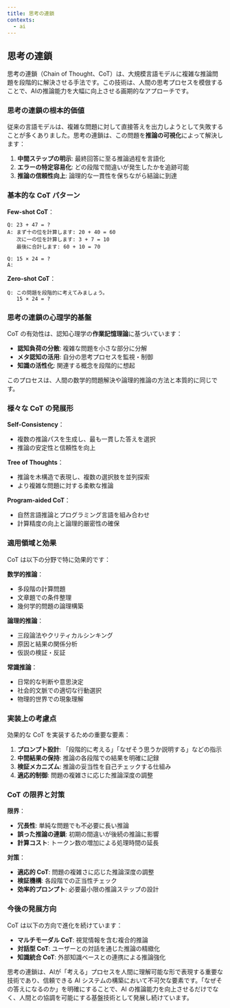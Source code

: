 ```yaml
---
title: 思考の連鎖
contexts:
  - ai
---
```


<Context name="ai">

## 思考の連鎖

思考の連鎖（Chain of Thought、CoT）は、大規模言語モデルに複雑な推論問題を段階的に解決させる手法です。この技術は、人間の思考プロセスを模倣することで、AIの推論能力を大幅に向上させる画期的なアプローチです。

### 思考の連鎖の根本的価値

従来の言語モデルは、複雑な問題に対して直接答えを出力しようとして失敗することが多くありました。思考の連鎖は、この問題を**推論の可視化**によって解決します：

1. **中間ステップの明示**: 最終回答に至る推論過程を言語化
2. **エラーの特定容易化**: どの段階で間違いが発生したかを追跡可能
3. **推論の信頼性向上**: 論理的な一貫性を保ちながら結論に到達

### 基本的な CoT パターン

**Few-shot CoT**：
```
Q: 23 + 47 = ?
A: まず十の位を計算します: 20 + 40 = 60
   次に一の位を計算します: 3 + 7 = 10
   最後に合計します: 60 + 10 = 70

Q: 15 × 24 = ?
A: 
```

**Zero-shot CoT**：
```
Q: この問題を段階的に考えてみましょう。
   15 × 24 = ?
```

### 思考の連鎖の心理学的基盤

CoT の有効性は、認知心理学の**作業記憶理論**に基づいています：

- **認知負荷の分散**: 複雑な問題を小さな部分に分解
- **メタ認知の活用**: 自分の思考プロセスを監視・制御
- **知識の活性化**: 関連する概念を段階的に想起

このプロセスは、人間の数学的問題解決や論理的推論の方法と本質的に同じです。

### 様々な CoT の発展形

**Self-Consistency**：
- 複数の推論パスを生成し、最も一貫した答えを選択
- 推論の安定性と信頼性を向上

**Tree of Thoughts**：
- 推論を木構造で表現し、複数の選択肢を並列探索
- より複雑な問題に対する柔軟な推論

**Program-aided CoT**：
- 自然言語推論とプログラミング言語を組み合わせ
- 計算精度の向上と論理的厳密性の確保

### 適用領域と効果

CoT は以下の分野で特に効果的です：

**数学的推論**：
- 多段階の計算問題
- 文章題での条件整理
- 幾何学的問題の論理構築

**論理的推論**：
- 三段論法やクリティカルシンキング
- 原因と結果の関係分析
- 仮説の検証・反証

**常識推論**：
- 日常的な判断や意思決定
- 社会的文脈での適切な行動選択
- 物理的世界での現象理解

### 実装上の考慮点

効果的な CoT を実装するための重要な要素：

1. **プロンプト設計**: 「段階的に考える」「なぜそう思うか説明する」などの指示
2. **中間結果の保持**: 推論の各段階での結果を明確に記録
3. **検証メカニズム**: 推論の妥当性を自己チェックする仕組み
4. **適応的制御**: 問題の複雑さに応じた推論深度の調整

### CoT の限界と対策

**限界**：
- **冗長性**: 単純な問題でも不必要に長い推論
- **誤った推論の連鎖**: 初期の間違いが後続の推論に影響
- **計算コスト**: トークン数の増加による処理時間の延長

**対策**：
- **適応的 CoT**: 問題の複雑さに応じた推論深度の調整
- **検証機構**: 各段階での正当性チェック
- **効率的プロンプト**: 必要最小限の推論ステップの設計

### 今後の発展方向

CoT は以下の方向で進化を続けています：

- **マルチモーダル CoT**: 視覚情報を含む複合的推論
- **対話型 CoT**: ユーザーとの対話を通じた推論の精緻化
- **知識統合 CoT**: 外部知識ベースとの連携による推論強化

思考の連鎖は、AIが「考える」プロセスを人間に理解可能な形で表現する重要な技術であり、信頼できる AI システムの構築において不可欠な要素です。「なぜその答えになるのか」を明確にすることで、AI の推論能力を向上させるだけでなく、人間との協調を可能にする基盤技術として発展し続けています。

</Context>

